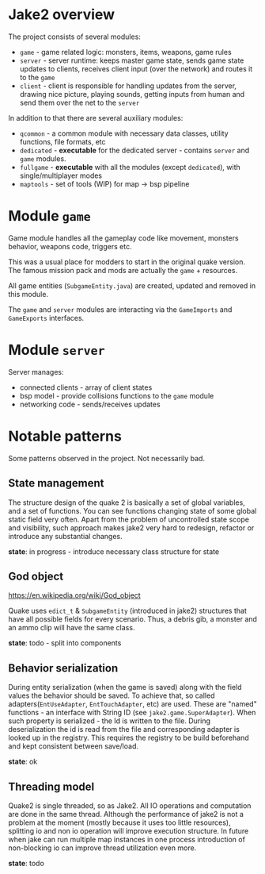 # Jake2 overview

The project consists of several modules:

  * `game` - game related logic: monsters, items, weapons, game rules
  * `server` - server runtime: keeps master game state, sends game state updates to clients, receives client input 
  (over the network) and routes it to the `game`
  * `client` - client is responsible for handling updates from the server, drawing nice picture, playing sounds,
  getting inputs from human and send them over the net to the `server`
  
In addition to that there are several auxiliary modules:

  * `qcommon` - a common module with necessary data classes, utility functions, file formats, etc
  * `dedicated` - **executable** for the dedicated server - contains `server` and `game` modules.
  * `fullgame` - **executable** with all the modules (except `dedicated`), with single/multiplayer modes
  * `maptools` - set of tools (WIP) for map -> bsp pipeline

# Module `game`

Game module handles all the gameplay code like movement, monsters behavior, weapons code, triggers etc.

This was a usual place for modders to start in the original quake version.
The famous mission pack and mods are actually the `game` + resources.

All game entities (`SubgameEntity.java`) are created, updated and removed in this module.

The `game` and `server` modules are interacting via the `GameImports` and `GameExports` interfaces.

# Module `server`

Server manages:

* connected clients - array of client states
* bsp model - provide collisions functions to the `game` module
* networking code - sends/receives updates

# Notable patterns

Some patterns observed in the project. Not necessarily bad.

## State management

The structure design of the quake 2 is basically a set of global variables, and a set of functions.
You can see functions changing state of some global static field very often. 
Apart from the problem of uncontrolled state scope and visibility, such approach makes jake2 very hard to redesign, refactor or introduce any substantial changes.

**state**: in progress - introduce necessary class structure for state 

## God object
https://en.wikipedia.org/wiki/God_object

Quake uses `edict_t` & `SubgameEntity` (introduced in jake2) structures that have all possible fields for every scenario.
Thus, a debris gib, a monster and an ammo clip will have the same class.

**state**: todo - split into components

## Behavior serialization

During entity serialization (when the game is saved) along with the field values the behavior should be saved.
To achieve that, so called adapters(`EntUseAdapter`, `EntTouchAdapter`, etc) are used.
These are "named" functions - an interface with String ID (see `jake2.game.SuperAdapter`).
When such property is serialized - the Id is written to the file.
During deserialization the id is read from the file and corresponding adapter is looked up in the registry.
This requires the registry to be build beforehand and kept consistent between save/load.

**state**: ok

## Threading model

Quake2 is single threaded, so as Jake2. All IO operations and computation are done in the same thread.
Although the performance of jake2 is not a problem at the moment (mostly because it uses too little resources),
splitting io and non io operation will improve execution structure.
In future when jake can run multiple map instances in one process
introduction of non-blocking io can improve thread utilization even more.

**state**: todo
